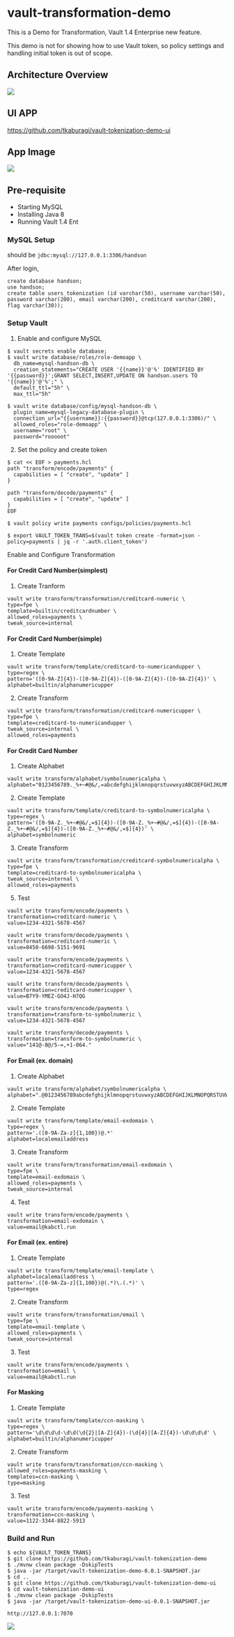 # vault-transformation-demo

This is a Demo for Transformation,  Vault 1.4 Enterprise new feature.

This demo is not for showing how to use Vault token, so policy settings and handling initial token is out of scope.

## Architecture Overview
<kbd>
  <img src="https://github-image-tkaburagi.s3-ap-northeast-1.amazonaws.com/my-github-repo/transform-1.png">
</kbd>

## UI APP

https://github.com/tkaburagi/vault-tokenization-demo-ui

## App Image
<kbd>
  <img src="https://github-image-tkaburagi.s3-ap-northeast-1.amazonaws.com/my-github-repo/transform-2.png">
</kbd>

## Pre-requisite

* Starting MySQL
* Installing Java 8
* Running Vault 1.4 Ent

### MySQL Setup

should be `jdbc:mysql://127.0.0.1:3306/handson`

After login,

```
create database handson;
use handson;
create table users_tokenization (id varchar(50), username varchar(50), password varchar(200), email varchar(200), creditcard varchar(200), flag varchar(30));
```

### Setup Vault

1. Enable and configure MySQL

```
$ vault secrets enable database;
$ vault write database/roles/role-demoapp \
  db_name=mysql-handson-db \
  creation_statements="CREATE USER '{{name}}'@'%' IDENTIFIED BY '{{password}}';GRANT SELECT,INSERT,UPDATE ON handson.users TO '{{name}}'@'%';" \
  default_ttl="5h" \
  max_ttl="5h"

$ vault write database/config/mysql-handson-db \
  plugin_name=mysql-legacy-database-plugin \
  connection_url="{{username}}:{{password}}@tcp(127.0.0.1:3306)/" \
  allowed_roles="role-demoapp" \
  username="root" \
  password="rooooot"
```

2. Set the policy and create token
```
$ cat << EOF > payments.hcl
path "transform/encode/payments" {
  capabilities = [ "create", "update" ]
}

path "transform/decode/payments" {
  capabilities = [ "create", "update" ]
}
EOF

$ vault policy write payments configs/policies/payments.hcl

$ export VAULT_TOKEN_TRANS=$(vault token create -format=json -policy=payments | jq -r '.auth.client_token')
```

Enable and Configure Transformation

#### For Credit Card Number(simplest)

1. Create Tranform
```
vault write transform/transformation/creditcard-numeric \
type=fpe \
template=builtin/creditcardnumber \
allowed_roles=payments \
tweak_source=internal
```

#### For Credit Card Number(simple)

1. Create Template
```
vault write transform/template/creditcard-to-numericandupper \
type=regex \
pattern='([0-9A-Z]{4})-([0-9A-Z]{4})-([0-9A-Z]{4})-([0-9A-Z]{4})' \
alphabet=builtin/alphanumericupper
```

2. Create Transform
```
vault write transform/transformation/creditcard-numericupper \
type=fpe \
template=creditcard-to-numericandupper \
tweak_source=internal \
allowed_roles=payments
```

#### For Credit Card Number

1. Create Alphabet
```
vault write transform/alphabet/symbolnumericalpha \
alphabet="0123456789._%+~#@&/,=abcdefghijklmnopqrstuvwxyzABCDEFGHIJKLMNOPQRSTUVWXYZ"
```

2. Create Template
```
vault write transform/template/creditcard-to-symbolnumericalpha \
type=regex \
pattern='([0-9A-Z._%+~#@&/,=$]{4})-([0-9A-Z._%+~#@&/,=$]{4})-([0-9A-Z._%+~#@&/,=$]{4})-([0-9A-Z._%+~#@&/,=$]{4})' \
alphabet=symbolnumeric
```

3. Create Transform
```
vault write transform/transformation/creditcard-symbolnumericalpha \
type=fpe \
template=creditcard-to-symbolnumericalpha \
tweak_source=internal \
allowed_roles=payments
```

5. Test
```
vault write transform/encode/payments \
transformation=creditcard-numeric \
value=1234-4321-5678-4567

vault write transform/decode/payments \
transformation=creditcard-numeric \
value=8450-6698-5151-9691
```

```
vault write transform/encode/payments \
transformation=creditcard-numericupper \
value=1234-4321-5678-4567

vault write transform/decode/payments \
transformation=creditcard-numericupper \
value=B7Y9-YMEZ-GO4J-H7QG
```


```
vault write transform/encode/payments \
transformation=transform-to-symbolnumeric \
value=1234-4321-5678-4567

vault write transform/decode/payments \
transformation=transform-to-symbolnumeric \
value="141@-8@/5-=,+1-064."
```

#### For Email (ex. domain)

1. Create Alphabet
```
vault write transform/alphabet/symbolnumericalpha \
alphabet=".@0123456789abcdefghijklmnopqrstuvwxyzABCDEFGHIJKLMNOPQRSTUVWXYZ"
```

2. Create Template
```
vault write transform/template/email-exdomain \
type=regex \
pattern='.([0-9A-Za-z]{1,100})@.*'
alphabet=localemailaddress
```

3. Create Transform
```
vault write transform/transformation/email-exdomain \
type=fpe \
template=email-exdomain \
allowed_roles=payments \
tweak_source=internal
```

4. Test
```
vault write transform/encode/payments \
transformation=email-exdomain \
value=email@kabctl.run
```

#### For Email (ex. entire)

1. Create Template
```
vault write transform/template/email-template \
alphabet=localemailaddress \
pattern='.([0-9A-Za-z]{1,100})@(.*)\.(.*)' \
type=regex
```

2. Create Transform
```
vault write transform/transformation/email \
type=fpe \
template=email-template \
allowed_roles=payments \
tweak_source=internal
```

3. Test
```
vault write transform/encode/payments \
transformation=email \
value=email@kabctl.run
```

#### For Masking

1. Create Template
```
vault write transform/template/ccn-masking \
type=regex \
pattern='\d\d\d\d-\d\d(\d{2}|[A-Z]{4})-(\d{4}|[A-Z]{4})-\d\d\d\d' \
alphabet=builtin/alphanumericupper
```

2. Create Transform
```
vault write transform/transformation/ccn-masking \
allowed_roles=payments-masking \
templates=ccn-masking \
type=masking
```

3. Test
```
vault write transform/encode/payments-masking \
transformation=ccn-masking \
value=1122-3344-8822-5913
```

### Build and Run

```
$ echo ${VAULT_TOKEN_TRANS}
$ git clone https://github.com/tkaburagi/vault-tokenization-demo
$ ./mvnw clean package -DskipTests
$ java -jar /target/vault-tokenization-demo-0.0.1-SNAPSHOT.jar
$ cd ..
$ git clone https://github.com/tkaburagi/vault-tokenization-demo-ui
$ cd vault-tokenization-demo-ui 
$ ./mvnw clean package -DskipTests
$ java -jar /target/vault-tokenization-demo-ui-0.0.1-SNAPSHOT.jar
```

`http://127.0.0.1:7070`

<kbd>
  <img src="https://github-image-tkaburagi.s3-ap-northeast-1.amazonaws.com/my-github-repo/transform-2.png">
</kbd>
